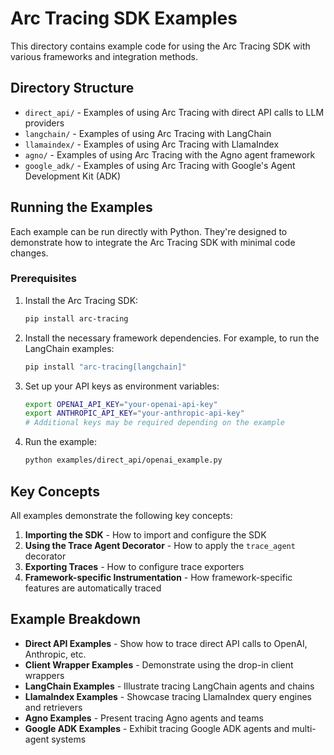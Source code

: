 # Arc Tracing SDK Examples

This directory contains example code for using the Arc Tracing SDK with various frameworks and integration methods.

## Directory Structure

- `direct_api/` - Examples of using Arc Tracing with direct API calls to LLM providers
- `langchain/` - Examples of using Arc Tracing with LangChain
- `llamaindex/` - Examples of using Arc Tracing with LlamaIndex
- `agno/` - Examples of using Arc Tracing with the Agno agent framework
- `google_adk/` - Examples of using Arc Tracing with Google's Agent Development Kit (ADK)

## Running the Examples

Each example can be run directly with Python. They're designed to demonstrate how to integrate the Arc Tracing SDK with minimal code changes.

### Prerequisites

1. Install the Arc Tracing SDK:
   ```bash
   pip install arc-tracing
   ```

2. Install the necessary framework dependencies. For example, to run the LangChain examples:
   ```bash
   pip install "arc-tracing[langchain]"
   ```

3. Set up your API keys as environment variables:
   ```bash
   export OPENAI_API_KEY="your-openai-api-key"
   export ANTHROPIC_API_KEY="your-anthropic-api-key"
   # Additional keys may be required depending on the example
   ```

4. Run the example:
   ```bash
   python examples/direct_api/openai_example.py
   ```

## Key Concepts

All examples demonstrate the following key concepts:

1. **Importing the SDK** - How to import and configure the SDK
2. **Using the Trace Agent Decorator** - How to apply the `trace_agent` decorator
3. **Exporting Traces** - How to configure trace exporters
4. **Framework-specific Instrumentation** - How framework-specific features are automatically traced

## Example Breakdown

- **Direct API Examples** - Show how to trace direct API calls to OpenAI, Anthropic, etc.
- **Client Wrapper Examples** - Demonstrate using the drop-in client wrappers
- **LangChain Examples** - Illustrate tracing LangChain agents and chains
- **LlamaIndex Examples** - Showcase tracing LlamaIndex query engines and retrievers
- **Agno Examples** - Present tracing Agno agents and teams
- **Google ADK Examples** - Exhibit tracing Google ADK agents and multi-agent systems